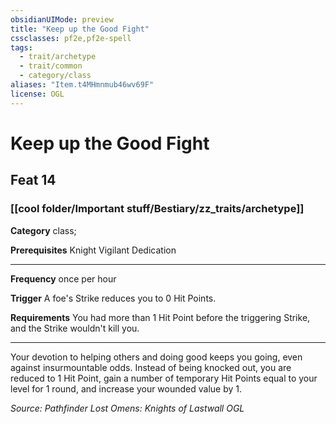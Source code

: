 ```yaml
---
obsidianUIMode: preview
title: "Keep up the Good Fight"
cssclasses: pf2e,pf2e-spell
tags:
  - trait/archetype
  - trait/common
  - category/class
aliases: "Item.t4MHmnmub46wv69F"
license: OGL
---
```

# Keep up the Good Fight
## Feat 14
### [[cool folder/Important stuff/Bestiary/zz_traits/archetype]]

**Category** class; 



**Prerequisites** Knight Vigilant Dedication
* * *
**Frequency** once per hour

**Trigger** A foe's Strike reduces you to 0 Hit Points.

**Requirements** You had more than 1 Hit Point before the triggering Strike, and the Strike wouldn't kill you.

* * *

Your devotion to helping others and doing good keeps you going, even against insurmountable odds. Instead of being knocked out, you are reduced to 1 Hit Point, gain a number of temporary Hit Points equal to your level for 1 round, and increase your wounded value by 1.

*Source: Pathfinder Lost Omens: Knights of Lastwall*
*OGL*